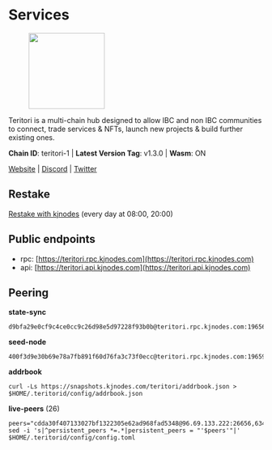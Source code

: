 # Services

<figure><img src="https://raw.githubusercontent.com/kj89/testnet_manuals/main/pingpub/logos/teritori.png" width="150" alt=""><figcaption></figcaption></figure>

Teritori is a multi-chain hub designed to allow IBC and non IBC communities  to connect, trade services & NFTs, launch new projects & build further existing ones.

**Chain ID**: teritori-1 | **Latest Version Tag**: v1.3.0 | **Wasm**: ON

[Website](https://teritori.com) | [Discord](https://discord.gg/teritori) | [Twitter](https://twitter.com/TeritoriNetwork)

## Restake

[Restake with kjnodes](https://restake.app/teritori/torivaloper184ln03hkpt75uhrrr26f66kvcqvf4yn4nc2xjm) (every day at 08:00, 20:00)
## Public endpoints

* rpc: [https://teritori.rpc.kjnodes.com](https://teritori.rpc.kjnodes.com)
* api: [https://teritori.api.kjnodes.com](https://teritori.api.kjnodes.com)

## Peering

**state-sync**

```
d9bfa29e0cf9c4ce0cc9c26d98e5d97228f93b0b@teritori.rpc.kjnodes.com:19656
```

**seed-node**

```
400f3d9e30b69e78a7fb891f60d76fa3c73f0ecc@teritori.rpc.kjnodes.com:19659
```

**addrbook**
```
curl -Ls https://snapshots.kjnodes.com/teritori/addrbook.json > $HOME/.teritorid/config/addrbook.json
```

**live-peers** (26)
```
peers="cdda30f407133027bf1322305e62ad968fad5348@96.69.133.222:26656,634a29ae2bd7ad8165d6ef66a6dea02d04c9bbed@65.108.77.250:26641,1e08fefb7e8851490d40e804df76d1ac33cb1f0a@38.146.3.175:15956,b212d5740b2e11e54f56b072dc13b6134650cfb5@134.65.192.81:26656,0b27217386756577e1eadf00c4169dc8f041e522@51.210.7.219:26656,ebacd77faa91ee858496a79250adff93480ce64b@158.69.188.117:26656,d9bfa29e0cf9c4ce0cc9c26d98e5d97228f93b0b@65.109.88.38:19656,8ac41af54dfd91c41de71cde222a55670f2f405d@141.95.65.73:15956,88a407d4749e1ccbb630f98ca44f304744d97864@38.242.141.168:26656,ff8f8c1b4cf70f38e1c370af05a40c1845022ae8@51.79.103.43:26656,3178ac8fffd269325500c95679d58d5e8ec61746@198.244.213.94:22956,ed747c9e39fc04fdbc7ab5fc4a4a7f7a298ee329@65.144.145.234:26656,4b04b3d164dc6dd5bb555a7a106a8d314f30516f@65.21.136.170:53656,5ab6437f73fe71f392d53566e037aa91087530ac@139.144.67.202:26656,b336b83d9bab0b8cf96a3833efcbc196fab63fdd@212.95.51.215:36656,89757803f40da51678451735445ad40d5b15e059@134.65.192.221:26656,46b7ae20e3cc4264076a91c3601f3894a021a80d@65.108.6.45:36656,3594b73f909a9c4b87cfe6a361ef8b2b51124dd5@65.109.69.59:15956,a8f99d0bf134cf0e5127c851059f60901a27d06d@95.216.220.113:26656,a7d96dc929824613315dcc1c90fee119f28cc51f@164.152.161.254:26656,29b92a4020171c20fe70e5d60f9c5d07dc9f31f7@194.163.161.146:26656,4740ad44e58f4f4a0e2b9c4353500009eb73a05a@176.191.97.120:26656,26175f13ada3d61c93bca342819fd5dc797bced0@65.109.58.226:28656,ad347ea1ec920d12ccda2341348bcc89687739ef@88.99.164.158:38026,5a98d637a16b16bf425a4a785c9d11a7d1e5b8a0@65.21.131.215:26736,f97a75fb69d3a5fe893dca7c8d238ccc0bd66a8f@188.165.221.155:6969"
sed -i 's|^persistent_peers *=.*|persistent_peers = "'$peers'"|' $HOME/.teritorid/config/config.toml
```
